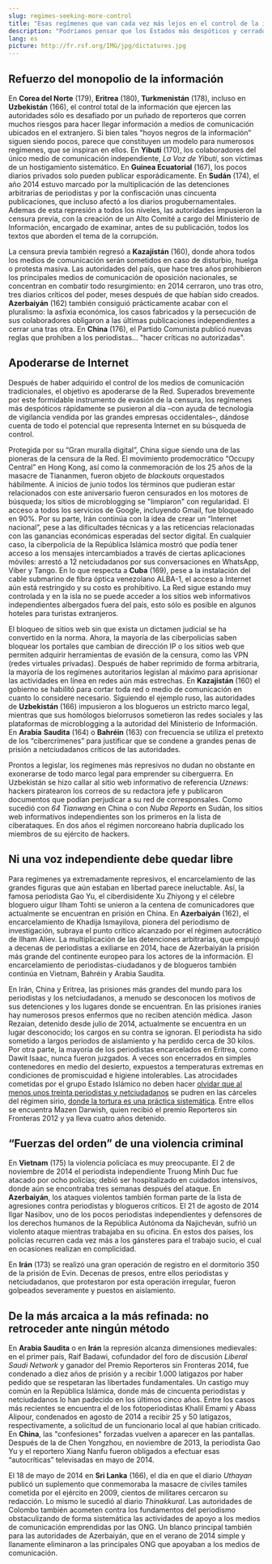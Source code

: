 ```yaml
---
slug: regimes-seeking-more-control
title: "Esas regímenes que van cada vez más lejos en el control de la información"
description: "Podríamos pensar que los Estados más despóticos y cerrados del mundo se conforman con conservar su control de la información. No obstante, estos no han dejado de acrecentar y perfeccionar sus herramientas de censura y represión. Detrás de su aparente estancamiento en la Clasificación Mundial, 15 de los Estados que se encontraban ya entre los últimos 20 lugares, descendieron respecto a la clasificación de 2014. ¿Cómo lograron empeorar aún más?"
lang: es
picture: http://fr.rsf.org/IMG/jpg/dictatures.jpg
---
```


## Refuerzo del monopolio de la información

En **Corea del Norte** (179), **Eritrea** (180), **Turkmenistán** (178), incluso en **Uzbekistán** (166), el control total de la información que ejercen las autoridades sólo es desafiado por un puñado de reporteros que corren muchos riesgos para hacer llegar información a medios de comunicación ubicados en el extranjero. Si bien tales "hoyos negros de la información” siguen siendo pocos, parece que constituyen un modelo para numerosos regímenes, que se inspiran en ellos. En **Yibuti** (170), los colaboradores del único medio de comunicación independiente, _La Voz de Yibuti_, son víctimas de un hostigamiento sistemático. En **Guinea Ecuatorial** (167), los pocos diarios privados solo pueden publicar esporádicamente. En **Sudán** (174), el año 2014 estuvo marcado por la multiplicación de las detenciones arbitrarias de periodistas y por la confiscación unas cincuenta publicaciones, que incluso afectó a los diarios progubernamentales. Ademas de esta represión a todos los niveles, las autoridades impusieron la censura previa, con la creación de un Alto Comité a cargo del Ministerio de Información, encargado de examinar, antes de su publicación, todos los textos que aborden el tema de la corrupción. 

La censura previa también regresó a **Kazajistán** (160), donde ahora todos los medios de comunicación serán sometidos en caso de disturbio, huelga o protesta masiva. Las autoridades del país, que hace tres años prohibieron los principales medios de comunicación de oposición nacionales, se concentran en combatir todo resurgimiento: en 2014 cerraron, uno tras otro, tres diarios críticos del poder, meses después de que habían sido creados. **Azerbaiyán** (162) también consiguió prácticamente acabar con el pluralismo: la asfixia económica, los casos fabricados y la persecución de sus colaboradores obligaron a las últimas publicaciones independientes a cerrar una tras otra. En **China** (176), el Partido Comunista publicó nuevas reglas que prohíben a los periodistas... "hacer críticas no autorizadas".

## Apoderarse de Internet

Después de haber adquirido el control de los medios de comunicación tradicionales, el objetivo es apoderarse de la Red. Superados brevemente por este formidable instrumento de evasión de la censura, los regímenes más despóticos rápidamente se pusieron al día –con ayuda de tecnología de vigilancia vendida por las grandes empresas occidentales–, dándose cuenta de todo el potencial que representa Internet en su búsqueda de control. 

Protegida por su “Gran muralla digital”, China sigue siendo una de las pioneras de la censura de la Red. El movimiento prodemocrático “Occupy Central” en Hong Kong, así como la conmemoración de los 25 años de la masacre de Tiananmen, fueron objeto de _blackouts_ orquestados hábilmente. A inicios de junio todos los términos que pudieran estar relacionados con este aniversario fueron censurados en los motores de búsqueda; los sitios de microblogging se "limpiaron" con regularidad. El acceso a todos los servicios de Google, incluyendo Gmail, fue bloqueado en 90%. Por su parte, Irán continúa con la idea de crear un “Internet nacional”, pese a las dificultades técnicas y a las reticencias relacionadas con las ganancias económicas esperadas del sector digital. En cualquier caso, la ciberpolicía de la República Islámica mostró que podía tener acceso a los mensajes intercambiados a través de ciertas aplicaciones móviles: arrestó a 12 netciudadanos por sus conversaciones en WhatsApp, Viber y Tango. En lo que respecta a **Cuba** (169), pese a la instalación del cable submarino de fibra óptica venezolano ALBA-1, el acceso a Internet aún está restringido y su costo es prohibitivo. La Red sigue estando muy controlada y en la isla no se puede acceder a los sitios web informativos independientes albergados fuera del país, esto sólo es posible en algunos hoteles para turistas extranjeros. 

El bloqueo de sitios web sin que exista un dictamen judicial se ha convertido en la norma. Ahora, la mayoría de las ciberpolicías saben bloquear los portales que cambian de dirección IP o los sitios web que permiten adquirir herramientas de evasión de la censura, como las VPN (redes virtuales privadas). Después de haber reprimido de forma arbitraria, la mayoría de los regímenes autoritarios legislan al máximo para aprisionar las actividades en línea en redes aún más estrechas. En **Kazajistán** (160) el gobierno se habilitó para cortar toda red o medio de comunicación en cuanto lo considere necesario. Siguiendo el ejemplo ruso, las autoridades de **Uzbekistán** (166) impusieron a los blogueros un estricto marco legal, mientras que sus homólogos bielorrusos sometieron las redes sociales y las plataformas de microblogging a la autoridad del Ministerio de Información. En **Arabia** **Saudita** (164) o **Bahréin** (163) con frecuencia se utiliza el pretexto de los “cibercrímenes” para justificar que se condene a grandes penas de prisión a netciudadanos críticos de las autoridades. 

Prontos a legislar, los regímenes más represivos no dudan no obstante en exonerarse de todo marco legal para emprender su ciberguerra. En Uzbekistán se hizo callar al sitio web informativo de referencia _Uznews:_ hackers piratearon los correos de su redactora jefe y publicaron documentos que podían perjudicar a su red de corresponsales. Como sucedió con _64 Tianwang_ en China o con _Nuba Reports_ en Sudán, los sitios web informativos independientes son los primeros en la lista de ciberataques. En dos años el régimen norcoreano habría duplicado los miembros de su ejército de hackers. 

## Ni una voz independiente debe quedar libre

Para regímenes ya extremadamente represivos, el encarcelamiento de las grandes figuras que aún estaban en libertad parece ineluctable. Así, la famosa periodista Gao Yu, el ciberdisidente Xu Zhiyong y el célebre bloguero uigur Ilham Tohti se unieron a la centena de comunicadores que actualmente se encuentran en prisión en China. En **Azerbaiyán** (162), el encarcelamiento de Khadija Ismayilova, pionera del periodismo de investigación, subraya el punto crítico alcanzado por el régimen autocrático de Ilham Aliev. La multiplicación de las detenciones arbitrarias, que empujó a decenas de periodistas a exiliarse en 2014, hace de Azerbaiyán la prisión más grande del continente europeo para los actores de la información. El encarcelamiento de periodistas-ciudadanos y de blogueros también continúa en Vietnam, Bahréin y Arabia Saudita.

En Irán, China y Eritrea, las prisiones más grandes del mundo para los periodistas y los netciudadanos, a menudo se desconocen los motivos de sus detenciones y los lugares donde se encuentran. En las prisiones iraníes hay numerosos presos enfermos que no reciben atención médica. Jason Rezaian, detenido desde julio de 2014, actualmente se encuentra en un lugar desconocido; los cargos en su contra se ignoran. El periodista ha sido sometido a largos periodos de aislamiento y ha perdido cerca de 30 kilos. Por otra parte, la mayoría de los periodistas encarcelados en Eritrea, como Dawit Isaac, nunca fueron juzgados. A veces son encerrados en simples contenedores en medio del desierto, expuestos a temperaturas extremas en condiciones de promiscuidad e higiene intolerables. Las atrocidades cometidas por el grupo Estado Islámico no deben hacer [olvidar que al menos unos treinta periodistas y netciudadanos](http://es.rsf.org/el-barometro-de-la-libertad-de-prensa-periodistas-encarcelados.html?annee=2015) se pudren en las cárceles del régimen sirio, [donde la tortura es una práctica sistemática](http://www.hrw.org/es/news/2012/07/03/siria-revelan-centros-de-tortura). Entre ellos se encuentra Mazen Darwish, quien recibió el premio Reporteros sin Fronteras 2012 y ya lleva cuatro años detenido. 

## “Fuerzas del orden” de una violencia criminal

En **Vietnam** (175) la violencia policíaca es muy preocupante. El 2 de noviembre de 2014 el periodista independiente Truong Minh Duc fue atacado por ocho policías; debió ser hospitalizado en cuidados intensivos, donde aún se encontraba tres semanas después del ataque. En **Azerbaiyán**, los ataques violentos también forman parte de la lista de agresiones contra periodistas y blogueros críticos. El 21 de agosto de 2014 Ilgar Nasibov, uno de los pocos periodistas independientes y defensores de los derechos humanos de la República Autónoma da Najicheván, sufrió un violento ataque mientras trabajaba en su oficina. En estos dos países, los policías recurren cada vez más a los gánsteres para el trabajo sucio, el cual en ocasiones realizan en complicidad. 

En **Irán** (173) se realizó una gran operación de registro en el dormitorio 350 de la prisión de Evin. Decenas de presos, entre ellos periodistas y netciudadanos, que protestaron por esta operación irregular, fueron golpeados severamente y puestos en aislamiento. 

## De la más arcaica a la más refinada: no retroceder ante ningún método

En **Arabia Saudita** o en **Irán** la represión alcanza dimensiones medievales: en el primer país, Raif Badawi, cofundador del foro de discusión _Liberal Saudi Network_ y ganador del Premio Reporteros sin Fronteras 2014, fue condenado a diez años de prisión y a recibir 1.000 latigazos por haber pedido que se respetaran las libertades fundamentales. Un castigo muy común en la República Islámica, donde más de cincuenta periodistas y netciudadanos lo han padecido en los últimos cinco años. Entre los casos más recientes se encuentra el de los fotoperiodistas Khalil Emami y Abass Alipour, condenados en agosto de 2014 a recibir 25 y 50 latigazos, respectivamente, a solicitud de un funcionario local al que habían criticado. En **China**, las "confesiones" forzadas vuelven a aparecer en las pantallas. Después de la de Chen Yongzhou, en noviembre de 2013, la periodista Gao Yu y el reportero Xiang Nanfu fueron obligados a efectuar esas “autocríticas” televisadas en mayo de 2014. 

El 18 de mayo de 2014 en **Sri Lanka** (166), el día en que el diario _Uthayan_ publicó un suplemento que conmemoraba la masacre de civiles tamiles cometida por el ejército en 2009, cientos de militares cercaron su redacción. Lo mismo le sucedió al diario _Thinakkural_. Las autoridades de Colombo también acometen contra los fundamentos del periodismo obstaculizando de forma sistemática las actividades de apoyo a los medios de comunicación emprendidas por las ONG. Un blanco principal también para las autoridades de Azerbaiyán, que en el verano de 2014 simple y llanamente eliminaron a las principales ONG que apoyaban a los medios de comunicación.
